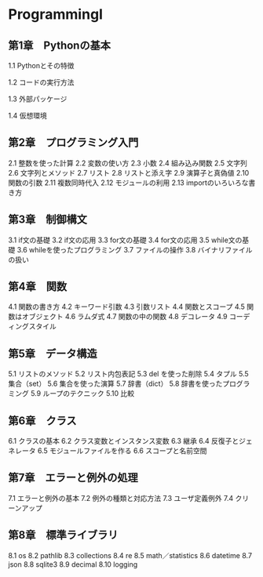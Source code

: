 # ProgrammingI

## 第1章　Pythonの基本
1.1 Pythonとその特徴

1.2 コードの実行方法

1.3 外部パッケージ

1.4 仮想環境
## 第2章　プログラミング入門
2.1 整数を使った計算
2.2 変数の使い方
2.3 小数
2.4 組み込み関数
2.5 文字列
2.6 文字列とメソッド
2.7 リスト
2.8 リストと添え字
2.9 演算子と真偽値
2.10 関数の引数
2.11 複数同時代入
2.12 モジュールの利用
2.13 importのいろいろな書き方
## 第3章　制御構文
3.1 if文の基礎
3.2 if文の応用
3.3 for文の基礎
3.4 for文の応用
3.5 while文の基礎
3.6 whileを使ったプログラミング
3.7 ファイルの操作
3.8 バイナリファイルの扱い
## 第4章　関数
4.1 関数の書き方
4.2 キーワード引数
4.3 引数リスト
4.4 関数とスコープ
4.5 関数はオブジェクト
4.6 ラムダ式
4.7 関数の中の関数
4.8 デコレータ
4.9 コーディングスタイル
## 第5章　データ構造
5.1 リストのメソッド
5.2 リスト内包表記
5.3 del を使った削除
5.4 タプル
5.5 集合（set）
5.6 集合を使った演算
5.7 辞書（dict）
5.8 辞書を使ったプログラミング
5.9 ループのテクニック
5.10 比較
## 第6章　クラス
6.1 クラスの基本
6.2 クラス変数とインスタンス変数
6.3 継承
6.4 反復子とジェネレータ
6.5 モジュールファイルを作る
6.6 スコープと名前空間
## 第7章　エラーと例外の処理
7.1 エラーと例外の基本
7.2 例外の種類と対応方法
7.3 ユーザ定義例外
7.4 クリーンアップ
## 第8章　標準ライブラリ
8.1 os
8.2 pathlib
8.3 collections
8.4 re
8.5 math／statistics
8.6 datetime
8.7 json
8.8 sqlite3
8.9 decimal
8.10 logging
